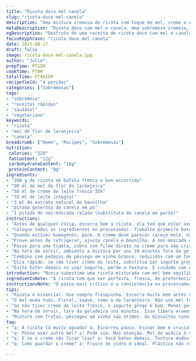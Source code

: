 ```yaml
---
title: "Ricota doce mel canela"
slug: "ricota-doce-mel-canela"
description: "Uma mistura cremosa de ricota com toque de mel, creme e especiarias, gelada na medida certa para um doce que sai do básico. Receita rápida, com pequenas trocas que eu uso pra dar aquela personalidade. Perfeita sem ovos, sem glúten, e sem nozes. Textura aveludada, sabor do mel que rouba a cena, com canela que aparece no ponto certo. Uso creme de leite fresco, mas já fiz com iogurte natural, fica mais leve. Indicada para servir com frutas frescas ou doces cozidas. Aprendi a controlar o tempo de geladeira pra não perder a cremosidade e nem a temperatura ideal na hora do serviço."
metaDescription: "Ricota doce com mel e canela. Uma sobremesa cremosa, refrescante e sem glúten. Perfeita para qualquer ocasião."
ogDescription: "Desfrute de uma receita de ricota doce com mel e canela. Cremosa e leve, ideal para servir com frutas frescas."
focusKeyphrase: "ricota doce mel canela"
date: 2025-08-17
draft: false
image: ricota-doce-mel-canela.jpg
author: "Julia"
prepTime: PT15M
cookTime: PT0M
totalTime: PT4H15M
recipeYield: "4 porções"
categories: ["Sobremesas"]
tags:
- "sobremesa"
- "receitas rápidas"
- "saudável"
- "vegetariano"
keywords:
- "ricota"
- "mel de flor de laranjeira"
- "canela"
breadcrumb: ["Home", "Recipes", "Sobremesas"]
nutrition: 
 calories: "220"
 fatContent: "12g"
 carbohydrateContent: "18g"
 proteinContent: "8g"
ingredients:
- "200 g de ricota de búfala fresca e bem escorrida"
- "80 ml de mel de flor de laranjeira"
- "50 ml de creme de leite fresco 35%"
- "70 ml de leite integral"
- "3 ml de extrato natural de baunilha"
- "pitada generosa de canela em pó"
- "1 pitada de noz-moscada ralada (substituta da canela em parte)"
instructions:
- "Antes de qualquer coisa, escorra bem a ricota, ela tem que estar sequinha para não desandar a textura. Uso um pano limpo, deixo uns 20 minutos pendurada ou peso uma peneira."
- "Coloque todos os ingredientes no processador. Trabalho primeiro batendo uns 3 minutos porque assim a mistura ganha um brilho cremoso, sem esses pedaços de ricota que algumas vezes aparecem. Se estiver muito denso, pingue leite até sentir leveza, mas crie corpo, não afogue."
- "Quando estiver homogêneo, pare. O creme deve parecer caroço mole, não uma suposta nata rala. O segredo é o mel da laranjeira, que é mais suave, quase cítrico, nada agressivo."
- "Prove antes de refrigerar, ajuste canela e baunilha. A noz-moscada entra para fazer o jogo com a canela, traz profundidade sem brigar com o mel."
- "Passe para uma tigela, cubra com filme direto no creme para não criar aquela crosta nada agradável. Coloque na geladeira por pelo menos 3 horas; na minha experiência, mais que 4 hora o creme fica firme demais, perde a textura de mousse leve."
- "Na hora de servir, ambiente a mistura por uns 10 minutos fora da geladeira. Ela solta aroma, fica saborosa, quase doce natural, quase um creme de queijo com conforto."
- "Combino com pedaços de pêssego em vinho branco, reduzidos com um toque de açúcar mascavo e uma pitada de cravo. Ou então biscoitos bem simples, caseiros, sem muita açucar, para contrastar."
- "Dica rápido: se não tiver creme de leite, substitua por iogurte grego natural, reduz a gordura, aumenta acidez – uma variação interessante para o verão."
- "Evite bater demais se usar iogurte, perde a textura. E cuidado com o mel: mel forte demais pode virar erro na receita, além de deixar grudento."
introduction: "Nunca subestime uma ricota misturada com mel bem equilibrado. Comecei a fazer versões doces com ricota básica e foi um desastre por causa da umidade e textura errada. Com a de búfala você tem um sabor mais intenso e a consistência necessária para um creme perfeito. A canela e nozes moídas entram para dar calor e personalidade; no lugar das nozes originais, usei noz-moscada, que deu um resultado inesperado. A escolha do mel muda tudo: o mel de flor de laranjeira traz aroma sutil, enquanto o mel de eucalipto ou de flores silvestres pode ser agressivo ou até amargo. A geladeira é sua amiga, mas não deixe a mistura endurecer ao ponto de virar bloco. O segredo está no equilíbrio entre cremosidade e frescor, e servir com frutas na medida certa. Teste variar os laticínios e sempre com vista no resultado visual antes de tudo."
ingredientsNote: "A ricota tem que ser perfeita, fresca, de preferência de búfala. Já tentei versões com ricota tradicional, mas o resultado é muito aguado e menos aromático. Vale escorrer bem para evitar uma textura aguada na mistura. Mel: experimente mel de flor de laranjeira, silvestre ou até de acácia, mas fique atento para que não roube o sabor do creme. Creme de leite fresco dá o corpo e a gordura necessária para textura sedosa; para uma versão menos gordurosa, pode usar iogurte grego, mas com cuidado para não passar da textura certa. Quanto às especiarias, a canela é obrigatória, mas uma pitada de noz-moscada dá um charme sofisticado, e se quiser algo diferente, leve toque de cardamomo combina. O extrato de baunilha precisa ser puro, evita o industrial para manter o sabor natural e limpo."
instructionsNote: "O passo mais crítico é a consistência no processador. Se bater pouco, fica cheio de grumos, a textura não casa ao paladar; se bater demais, perde a estrutura e vira um creme pesado demais. Preste atenção ao brilho do creme, ele indica a emulsão correta. Cubra a mistura imediatamente para não deixar formar película, já perdi muitas vezes por essa negligência. A geladeira deve estar fria, e o tempo entre 3 a 4 horas é o ponto para firmar sem endurecer demais. Na hora de servir, deixe fora da geladeira uns minutos, isso deixa os sabores saltarem à boca e a textura ficar aveludada. Quando for adicionar frutas ou biscoitos, prepare-os ao lado para montar a sobremesa na hora, garantir textura e crocância. Essa receita não tem cozimento, por isso o frescor dos ingredientes conta muito."
tips:
- "Ricota é essencial. Use sempre fresquinha. Escorra muito bem antes de misturar. Não deixe nada aguado. O tempo faz diferença. Pano limpo ou peneira funciona."
- "O mel muda tudo. Floral, suave, como o de laranjeira. Não use mel forte. Vai brigar com o sabor. Também, deve ser em quantidade ideal. Sente o equilíbrio."
- "Se não tiver creme de leite fresco, o iogurte grego é bom. Menos gordura, mas cuidado: não bata demais. Pode ficar leve demais. Ponto é tudo."
- "Na hora de servir, tire da geladeira uns minutos. Isso libera aromas. Fica mais saboroso. Se frio demais, sabores secam. Isso não é legal. Teste."
- "Misture com frutas, pêssegos em vinho são ótimos. Ou biscoitos caseiros. Contraste é chave. Elementos crocantes ajudam. Olhe a apresentação também."
faq:
- "q: A ricota tá muito aguada? a: Escorreu pouco. Escoar bem é crucial. Use pano limpo. Deixe pendurando. Deixe por 20 minutos."
- "q: Posso usar outro mel? a: Pode sim. Mas atenção. Mel de acácia é delicado. Mel silvestre tem gosto forte. Escolha com cuidado."
- "q: E se o creme não ficar liso? a: Você bateu demais. Textura mudou. Mais líquido. Tente adicionar mais ricota. Mas não misture em excesso."
- "q: Como guardar o creme? a: Frasco de vidro é ideal. Plástico não rola. Evite umidade. Em baixas temperaturas, dura mais. Usar em três dias."

---
```


